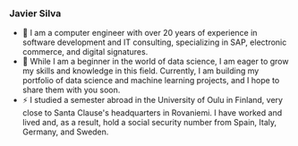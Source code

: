### Javier Silva

- 🔭 I am a computer engineer with over 20 years of experience in software development and IT consulting, specializing in SAP, electronic commerce, and digital signatures.
- 🌱 While I am a beginner in the world of data science, I am eager to grow my skills and knowledge in this field. Currently, I am building my portfolio of data science and machine learning projects, and I hope to share them with you soon.
- ⚡ I studied a semester abroad in the University of Oulu in Finland, very close to Santa Clause's headquarters in Rovaniemi. I have worked and lived and, as a result, hold a social security number from Spain, Italy, Germany, and Sweden.


